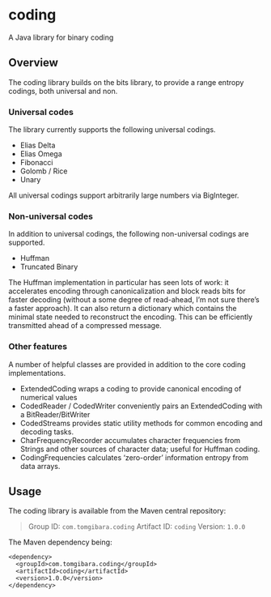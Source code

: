 # coding
A Java library for binary coding

Overview
--------

The coding library builds on the bits library, to provide a range
entropy codings, both universal and non.

### Universal codes

The library currently supports the following universal codings.

 * Elias Delta
 * Elias Omega
 * Fibonacci
 * Golomb / Rice
 * Unary

All universal codings support arbitrarily large numbers via BigInteger.

### Non-universal codes

In addition to universal codings, the following non-universal codings are supported.

 * Huffman
 * Truncated Binary

The Huffman implementation in particular has seen lots of work: it accelerates encoding through canonicalization and block reads bits for faster decoding (without a some degree of read-ahead, I’m not sure there’s a faster approach). It can also return a dictionary which contains the minimal state needed to reconstruct the encoding. This can be efficiently transmitted ahead of a compressed message.

### Other features

A number of helpful classes are provided in addition to the core coding implementations.

 * ExtendedCoding wraps a coding to provide canonical encoding of numerical values
 * CodedReader / CodedWriter conveniently pairs an ExtendedCoding with a BitReader/BitWriter
 * CodedStreams provides static utility methods for common encoding and decoding tasks.
 * CharFrequencyRecorder accumulates character frequencies from Strings and other sources of character data; useful for Huffman coding.
 * CodingFrequencies calculates ‘zero-order’ information entropy from data arrays.

Usage
-----

The coding library is available from the Maven central repository:

> Group ID:    `com.tomgibara.coding`
> Artifact ID: `coding`
> Version:     `1.0.0`

The Maven dependency being:

    <dependency>
      <groupId>com.tomgibara.coding</groupId>
      <artifactId>coding</artifactId>
      <version>1.0.0</version>
    </dependency>
